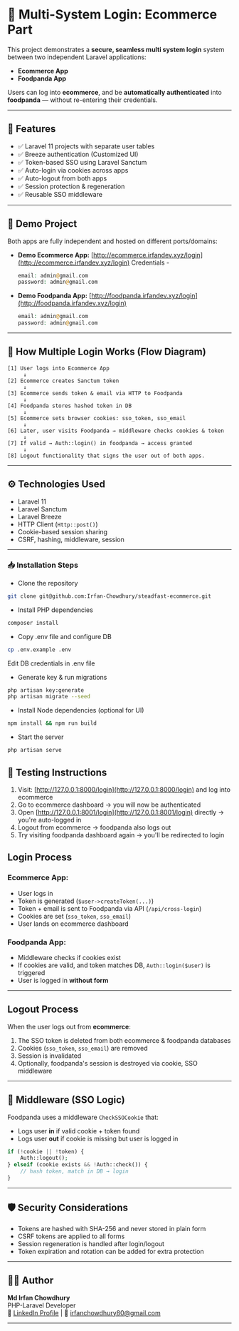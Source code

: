 
# 🔐 Multi-System Login: Ecommerce Part

This project demonstrates a **secure, seamless multi system login** system between two independent Laravel applications:
- **Ecommerce App**
- **Foodpanda App**

Users can log into **ecommerce**, and be **automatically authenticated** into **foodpanda** — without re-entering their credentials.

---

## 📌 Features

- ✅ Laravel 11 projects with separate user tables
- ✅ Breeze authentication (Customized UI)
- ✅ Token-based SSO using Laravel Sanctum
- ✅ Auto-login via cookies across apps
- ✅ Auto-logout from both apps
- ✅ Session protection & regeneration
- ✅ Reusable SSO middleware

---

## 📁 Demo Project


Both apps are fully independent and hosted on different ports/domains:
- **Demo Ecommerce App:** [http://ecommerce.irfandev.xyz/login](http://ecommerce.irfandev.xyz/login)
Credentials -

    ```php
    email: admin@gmail.com
    password: admin@gmail.com
    ```


- **Demo Foodpanda App:** [http://foodpanda.irfandev.xyz/login](http://foodpanda.irfandev.xyz/login)

    ```php
    email: admin@gmail.com
    password: admin@gmail.com
    ```

---

## 🔐 How Multiple Login Works (Flow Diagram)

```text
[1] User logs into Ecommerce App
     ↓
[2] Ecommerce creates Sanctum token
     ↓
[3] Ecommerce sends token & email via HTTP to Foodpanda
     ↓
[4] Foodpanda stores hashed token in DB
     ↓
[5] Ecommerce sets browser cookies: sso_token, sso_email
     ↓
[6] Later, user visits Foodpanda → middleware checks cookies & token
     ↓
[7] If valid → Auth::login() in foodpanda → access granted
     ↓
[8] Logout functionality that signs the user out of both apps.
```

---


## ⚙️ Technologies Used

* Laravel 11
* Laravel Sanctum
* Laravel Breeze
* HTTP Client (`Http::post()`)
* Cookie-based session sharing
* CSRF, hashing, middleware, session

---

### 📥 Installation Steps

- Clone the repository

```bash
git clone git@github.com:Irfan-Chowdhury/steadfast-ecommerce.git
```

- Install PHP dependencies

```bash
composer install
```

- Copy .env file and configure DB

```bash
cp .env.example .env
```
Edit DB credentials in .env file


- Generate key & run migrations

```bash
php artisan key:generate
php artisan migrate --seed
```

- Install Node dependencies (optional for UI)

```bash
npm install && npm run build
```

- Start the server

```bash
php artisan serve
```

## 🧪 Testing Instructions

1. Visit: [http://127.0.0.1:8000/login](http://127.0.0.1:8000/login) and log into ecommerce
2. Go to ecommerce dashboard → you will now be authenticated
3. Open [http://127.0.0.1:8001/login](http://127.0.0.1:8001/login) directly → you're auto-logged in
4. Logout from ecommerce → foodpanda also logs out
5. Try visiting foodpanda dashboard again → you'll be redirected to login


## Login Process

### Ecommerce App:

* User logs in
* Token is generated (`$user->createToken(...)`)
* Token + email is sent to Foodpanda via API (`/api/cross-login`)
* Cookies are set (`sso_token`, `sso_email`)
* User lands on ecommerce dashboard

### Foodpanda App:

* Middleware checks if cookies exist
* If cookies are valid, and token matches DB, `Auth::login($user)` is triggered
* User is logged in **without form**

---

## Logout Process

<!-- When the user logs out from **ecommerce** or **foodpanda**: -->
When the user logs out from **ecommerce**:

1. The SSO token is deleted from both ecommerce & foodpanda databases
2. Cookies (`sso_token`, `sso_email`) are removed
3. Session is invalidated
4. Optionally, foodpanda's session is destroyed via cookie, SSO middleware

---

## 🧠 Middleware (SSO Logic)

Foodpanda uses a middleware `CheckSSOCookie` that:

* Logs user **in** if valid cookie + token found
* Logs user **out** if cookie is missing but user is logged in

```php
if (!cookie || !token) {
    Auth::logout();
} elseif (cookie exists && !Auth::check()) {
    // hash token, match in DB → login
}
```

---

## 🛡️ Security Considerations

* Tokens are hashed with SHA-256 and never stored in plain form
* CSRF tokens are applied to all forms
* Session regeneration is handled after login/logout
* Token expiration and rotation can be added for extra protection

---



## 👨‍💻 Author

**Md Irfan Chowdhury** <br>
PHP-Laravel Developer  <br>
🔗 [LinkedIn Profile](https://www.linkedin.com/in/irfan-chowdhury/) | 📧 [irfanchowdhury80@gmail.com](irfanchowdhury80@gmail.com)

---